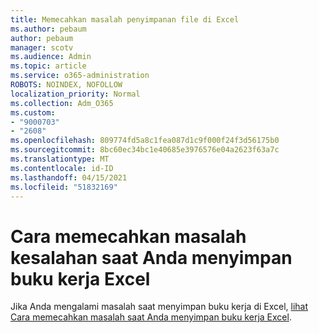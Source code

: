```yaml
---
title: Memecahkan masalah penyimpanan file di Excel
ms.author: pebaum
author: pebaum
manager: scotv
ms.audience: Admin
ms.topic: article
ms.service: o365-administration
ROBOTS: NOINDEX, NOFOLLOW
localization_priority: Normal
ms.collection: Adm_O365
ms.custom:
- "9000703"
- "2608"
ms.openlocfilehash: 809774fd5a8c1fea087d1c9f000f24f3d56175b0
ms.sourcegitcommit: 8bc60ec34bc1e40685e3976576e04a2623f63a7c
ms.translationtype: MT
ms.contentlocale: id-ID
ms.lasthandoff: 04/15/2021
ms.locfileid: "51832169"
---
```

# <a name="how-to-troubleshoot-errors-when-you-save-excel-workbooks"></a>Cara memecahkan masalah kesalahan saat Anda menyimpan buku kerja Excel

Jika Anda mengalami masalah saat menyimpan buku kerja di Excel, [ lihat Cara memecahkan masalah saat Anda menyimpan buku kerja Excel](https://docs.microsoft.com/office/troubleshoot/excel/issue-when-save-excel-workbooks).
